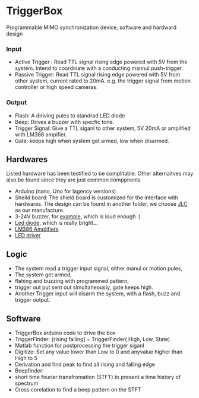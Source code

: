 # TriggerBox
Programmable MIMO synchronization device, software and hardward design 

### Input
- Active Trigger : Read TTL signal rising edge powered with 5V from the system. Intend to coordinate with a conducting mannul push-trigger.
- Passive Trigger: Read TTL signal rising edge powered with 5V from other system, current rated to 20mA. e.g. the trigger signal from motion controller or high speed cameras.

### Output
- Flash: A diriving pules to standrad LED diode 
- Beep: Drives a buzzer with specfic tone.
- Trigger Signal: Give a TTL siganl to other system, 5V 20mA or amplified with LM386 ampifier.
- Gate: keeps high when system get armed, low when disarmed.

## Hardwares
Listed hardware has been testified to be complitable.  Other alternaitves may also be found since they are just common comppnents
- Arduino (nano, Uno for lagency versions)
- Sheild board: The shield board is customized for the interface with hardwares. The design can be found in another folder, we choose [JLC](https://jlcpcb.com/?from=VG_PCBA&gclid=Cj0KCQjw8qmhBhClARIsANAtbodja4d4qfanlhSsr53VilFTFaHDHzYB8yUYQeh8ex-eZa1-4ntCvNQaAkl_EALw_wcB) as our manufacture. 
- 3-24V buzzer, for [example](https://www.amazon.com/QMseller-3-24V-Sound-Electronic-Buzzer/dp/B07XFFP42C/ref=sxin_16_pa_sp_search_thematic_sspa?content-id=amzn1.sym.570e7680-987b-4043-baad-ab61ea81d6c9%3Aamzn1.sym.570e7680-987b-4043-baad-ab61ea81d6c9&crid=1WLGGAO938HNU&cv_ct_cx=buzzer&keywords=buzzer&pd_rd_i=B07XFFP42C&pd_rd_r=f29132bb-8375-4041-954c-5aa37497188b&pd_rd_w=RFXWC&pd_rd_wg=8bFRS&pf_rd_p=570e7680-987b-4043-baad-ab61ea81d6c9&pf_rd_r=MCXN9FYSWM9ABPXXSY7F&qid=1680539976&sbo=RZvfv%2F%2FHxDF%2BO5021pAnSA%3D%3D&sprefix=buzzer%2Caps%2C99&sr=1-2-a73d1c8c-2fd2-4f19-aa41-2df022bcb241-spons&psc=1&spLa=ZW5jcnlwdGVkUXVhbGlmaWVyPUExR0NHSVBLNjJOQzBRJmVuY3J5cHRlZElkPUEwOTQ1NDcwMk1SU1c0NFNESTkxUSZlbmNyeXB0ZWRBZElkPUEwOTYzMDA5MzJRTlQ4OUJUQ1JPMSZ3aWRnZXROYW1lPXNwX3NlYXJjaF90aGVtYXRpYyZhY3Rpb249Y2xpY2tSZWRpcmVjdCZkb05vdExvZ0NsaWNrPXRydWU=), which is loud enough :)
- [Led diode](https://www.sparkfun.com/products/13104), which is really bright...
- [LM386 Amplifiers](https://www.amazon.com/Amplifier-Module-Adjustable-Resistance-Ar-duino/dp/B0956WKJHJ/ref=sr_1_8?hvadid=616931664211&hvdev=c&hvlocphy=9002242&hvnetw=g&hvqmt=e&hvrand=5603527551695194777&hvtargid=kwd-137410832&hydadcr=26610_11715041&keywords=lm386&qid=1680539348&sr=8-8) 
- [LED driver](https://www.sparkfun.com/products/13716)

## Logic
- The system read a trigger input signal, either manul or motion pules,
 - The system get armed, 
 - flahing and buzzing with programmed pattern, 
 - trigger out put sent out simultaneously, gate keeps high.
- Another Trigger input will disarm the system, with a flash, buzz and trigger output.
## Software
- TriggerBox arduino code to drive the box
- TriggerFinder: {rising falling] = TriggerFinder( High, Low, State)
 - Matlab function for postprocessing the trigger siganl
 - Digitize: Set any value lower than Low to 0 and anyvalue higher than High to 5
 - Derivation and find peak to find all rising and falling edge
- Beepfinder:
 - short time fourier transfromation (STFT) to present a time history of spectrum
 - Cross corelation to find a beep pattern on the STFT

